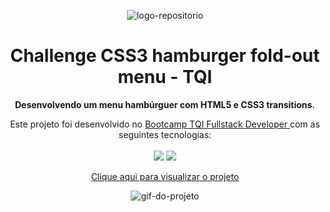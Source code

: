 <p align="center"> <img src="https://user-images.githubusercontent.com/96539606/197372905-16a36d83-7efb-437f-ae0a-bd1d5058a79b.png" alt="logo-repositorio" /></center>
<h1 align="center"> Challenge CSS3 hamburger fold-out menu - TQI </h1>

<p align="center"><strong> Desenvolvendo um menu hambúrguer com HTML5 e CSS3 transitions.</strong></center>

<p align="center"> Este projeto foi desenvolvido no <a href="https://www.dio.me/bootcamp/tqi-fullstack-developer" target: _blank> Bootcamp TQI Fullstack Developer </a> com as seguintes tecnologias: 
<br>
<br>
<img src="https://img.shields.io/badge/-html5-05122A?style=flat&logo=html5">
<img src="https://img.shields.io/badge/-css3-05122A?style=flat&logo=css3"> 
</center>

<p align="center">
<a href="https://tqi-challenge-menu.vercel.app/" target="_blank">Clique aqui para visualizar o projeto</a></center>

<p align="center">
<img src="https://user-images.githubusercontent.com/96539606/197377460-480c5212-419c-4617-9832-c1a108c1e650.gif" alt="gif-do-projeto" /></center>


